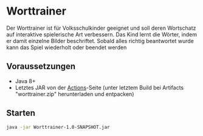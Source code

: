 # Worttrainer

Der Worttrainer ist für Volksschulkinder geeignet und soll deren Wortschatz auf interaktive spielerische Art verbessern. Das Kind lernt die Wörter, indem er damit einzelne Bilder beschriftet. Sobald alles richtig beantwortet wurde kann das Spiel wiederholt oder beendet werden

## Voraussetzungen

- Java 8+
- Letztes JAR von der [Actions](https://github.com/TGM-HIT/sew9-2324-worttrainer-sproshut/actions)-Seite (unter letztem Build bei Artifacts "worttrainer.zip" herunterladen und entpacken)

## Starten

```bash
java -jar Worttrainer-1.0-SNAPSHOT.jar
```

